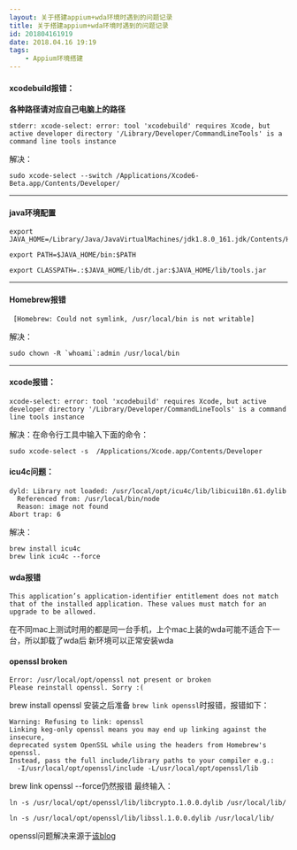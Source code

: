 ```yaml
---
layout: 关于搭建appium+wda环境时遇到的问题记录
title: 关于搭建appium+wda环境时遇到的问题记录
id: 201804161919
date: 2018.04.16 19:19
tags:
    - Appium环境搭建
---
```

#### xcodebuild报错：
**各种路径请对应自己电脑上的路径**
```
stderr: xcode-select: error: tool 'xcodebuild' requires Xcode, but active developer directory '/Library/Developer/CommandLineTools' is a command line tools instance
```
解决：
```
sudo xcode-select --switch /Applications/Xcode6-Beta.app/Contents/Developer/
```
-----
#### java环境配置
```
export JAVA_HOME=/Library/Java/JavaVirtualMachines/jdk1.8.0_161.jdk/Contents/Home   

export PATH=$JAVA_HOME/bin:$PATH 

export CLASSPATH=.:$JAVA_HOME/lib/dt.jar:$JAVA_HOME/lib/tools.jar
```
------
#### Homebrew报错
```
 [Homebrew: Could not symlink, /usr/local/bin is not writable]

```
解决：
```
sudo chown -R `whoami`:admin /usr/local/bin
```
-------
#### xcode报错：
```
xcode-select: error: tool 'xcodebuild' requires Xcode, but active developer directory '/Library/Developer/CommandLineTools' is a command line tools instance  
```

解决：在命令行工具中输入下面的命令：

```
sudo xcode-select -s  /Applications/Xcode.app/Contents/Developer
```

#### icu4c问题：
```
dyld: Library not loaded: /usr/local/opt/icu4c/lib/libicui18n.61.dylib
  Referenced from: /usr/local/bin/node
  Reason: image not found
Abort trap: 6
```
解决：
```
brew install icu4c
brew link icu4c --force
```

#### wda报错
```
This application’s application-identifier entitlement does not match that of the installed application. These values must match for an upgrade to be allowed.
```
在不同mac上测试时用的都是同一台手机，上个mac上装的wda可能不适合下一台，所以卸载了wda后  新环境可以正常安装wda

#### openssl broken
```
Error: /usr/local/opt/openssl not present or broken
Please reinstall openssl. Sorry :(

```
brew install openssl
安装之后准备 `brew link openssl`时报错，报错如下：
```
Warning: Refusing to link: openssl
Linking keg-only openssl means you may end up linking against the insecure,
deprecated system OpenSSL while using the headers from Homebrew's openssl.
Instead, pass the full include/library paths to your compiler e.g.:
  -I/usr/local/opt/openssl/include -L/usr/local/opt/openssl/lib
```
brew link openssl --force仍然报错
最终输入：
```
ln -s /usr/local/opt/openssl/lib/libcrypto.1.0.0.dylib /usr/local/lib/

ln -s /usr/local/opt/openssl/lib/libssl.1.0.0.dylib /usr/local/lib/

```
openssl问题解决来源于[该blog](https://blog.csdn.net/jiamian_/article/details/55098125)

